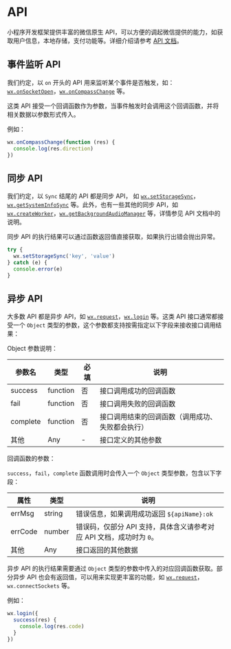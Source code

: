 # API

小程序开发框架提供丰富的微信原生 API，可以方便的调起微信提供的能力，如获取用户信息，本地存储，支付功能等。详细介绍请参考 [API 文档](https://developers.weixin.qq.com/miniprogram/dev/api/index.html)。

## 事件监听 API

我们约定，以 `on` 开头的 API 用来监听某个事件是否触发，如：[`wx.onSocketOpen`](https://developers.weixin.qq.com/miniprogram/dev/api/wx.onSocketOpen.html)，[`wx.onCompassChange`](https://developers.weixin.qq.com/miniprogram/dev/api/wx.onCompassChange.html) 等。

这类 API 接受一个回调函数作为参数，当事件触发时会调用这个回调函数，并将相关数据以参数形式传入。

例如：

```javascript
wx.onCompassChange(function (res) {
  console.log(res.direction)
})
```

## 同步 API

我们约定，以 `Sync` 结尾的 API 都是同步 API， 如 [`wx.setStorageSync`](https://developers.weixin.qq.com/miniprogram/dev/api/wx.setStorageSync.html)，[`wx.getSystemInfoSync`](https://developers.weixin.qq.com/miniprogram/dev/api/wx.getSystemInfoSync.html) 等。此外，也有一些其他的同步 API，如 [`wx.createWorker`](https://developers.weixin.qq.com/miniprogram/dev/api/wx.createWorker.html)，[`wx.getBackgroundAudioManager`](https://developers.weixin.qq.com/miniprogram/dev/api/wx.getBackgroundAudioManager.html) 等，详情参见 API 文档中的说明。

同步 API 的执行结果可以通过函数返回值直接获取，如果执行出错会抛出异常。

```javascript
try {
  wx.setStorageSync('key', 'value')
} catch (e) {
  console.error(e)
}
```

## 异步 API

大多数 API 都是异步 API，如 [`wx.request`](https://developers.weixin.qq.com/miniprogram/dev/api/wx.request.html)，[`wx.login`](https://developers.weixin.qq.com/miniprogram/dev/api/wx.login.html) 等。这类 API 接口通常都接受一个 `Object` 类型的参数，这个参数都支持按需指定以下字段来接收接口调用结果：

Object 参数说明：

| 参数名   | 类型     | 必填 | 说明                                             |
| -------- | -------- | ---- | ------------------------------------------------ |
| success  | function | 否   | 接口调用成功的回调函数                           |
| fail     | function | 否   | 接口调用失败的回调函数                           |
| complete | function | 否   | 接口调用结束的回调函数（调用成功、失败都会执行） |
| 其他     | Any      | -    | 接口定义的其他参数                               |

回调函数的参数：

`success`，`fail`，`complete` 函数调用时会传入一个 `Object` 类型参数，包含以下字段：

| 属性    | 类型   | 说明                                                         |
| ------- | ------ | ------------------------------------------------------------ |
| errMsg  | string | 错误信息，如果调用成功返回 `${apiName}:ok`                   |
| errCode | number | 错误码，仅部分 API 支持，具体含义请参考对应 API 文档，成功时为 `0`。 |
| 其他    | Any    | 接口返回的其他数据                                           |

异步 API 的执行结果需要通过 `Object` 类型的参数中传入的对应回调函数获取。部分异步 API 也会有返回值，可以用来实现更丰富的功能，如 [`wx.request`](https://developers.weixin.qq.com/miniprogram/dev/api/wx.request.html)，`wx.connectSockets` 等。

例如：

```javascript
wx.login({
  success(res) {
    console.log(res.code)
  }
})
```

